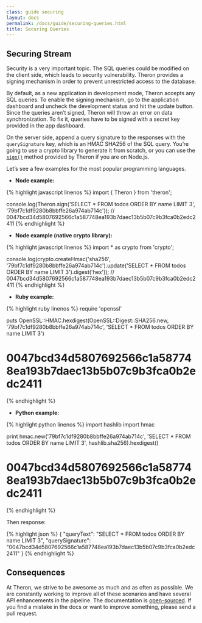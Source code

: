 ```yaml
---
class: guide securing
layout: docs
permalink: /docs/guide/securing-queries.html
title: Securing Queries
---
```


## Securing Stream

Security is a very important topic. The SQL queries could be modified on the
client side, which leads to security vulnerability. Theron provides a signing
mechanism in order to prevent unrestricted access to the database.

By default, as a new application in development mode, Theron accepts any SQL
queries. To enable the signing mechanism, go to the application dashboard and
uncheck the development status and hit the update button. Since the queries
aren’t signed, Theron will throw an error on data synchronization. To fix it,
queries have to be signed with a secret key provided in the app dashboard.

On the server side, append a query signature to the responses with the
`querySignature` key, which is an HMAC SHA256 of the SQL query. You’re going to
use a crypto library to generate it from scratch, or you can use the
[`sign()`](../api/Theron.html#sign) method provided by Theron if you are on Node.js.

Let’s see a few examples for the most popular programming languages.

- **Node example:**

{% highlight javascript linenos %}
import { Theron } from 'theron';

console.log(Theron.sign('SELECT * FROM todos ORDER BY name LIMIT 3', '79bf7c1df9280b8bbffe26a974ab714c'));
// 0047bcd34d5807692566c1a587748ea193b7daec13b5b07c9b3fca0b2edc2411
{% endhighlight %}

- **Node example (native crypto library):**

{% highlight javascript linenos %}
import * as crypto from 'crypto';

console.log(crypto.createHmac('sha256', '79bf7c1df9280b8bbffe26a974ab714c').update('SELECT * FROM todos ORDER BY name LIMIT 3').digest('hex'));
// 0047bcd34d5807692566c1a587748ea193b7daec13b5b07c9b3fca0b2edc2411
{% endhighlight %}

- **Ruby example:**

{% highlight ruby linenos %}
require 'openssl'

puts OpenSSL::HMAC.hexdigest(OpenSSL::Digest::SHA256.new, '79bf7c1df9280b8bbffe26a974ab714c', 'SELECT * FROM todos ORDER BY name LIMIT 3')
# 0047bcd34d5807692566c1a587748ea193b7daec13b5b07c9b3fca0b2edc2411
{% endhighlight %}

- **Python example:**

{% highlight python linenos %}
import hashlib
import hmac

print hmac.new('79bf7c1df9280b8bbffe26a974ab714c', 'SELECT * FROM todos ORDER BY name LIMIT 3', hashlib.sha256).hexdigest()
# 0047bcd34d5807692566c1a587748ea193b7daec13b5b07c9b3fca0b2edc2411
{% endhighlight %}

Then response:

{% highlight json %}
{ "queryText": "SELECT * FROM todos ORDER BY name LIMIT 3", "querySignature": "0047bcd34d5807692566c1a587748ea193b7daec13b5b07c9b3fca0b2edc2411" }
{% endhighlight %}

## Consequences

At Theron, we strive to be awesome as much and as often as possible. We are
constantly working to improve all of these scenarios and have several API
enhancements in the pipeline. The documentation is [open-sourced](https://github.com/rosendi/theron-docs).
If you find a mistake in the docs or want to improve something, please send a
pull request.
